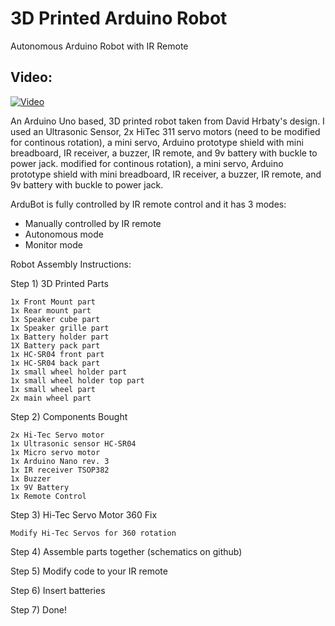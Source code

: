 # 3D Printed Arduino Robot

Autonomous Arduino Robot with IR Remote

Video:
-------
[![Video](https://img.youtube.com/vi/gjPGo9NRAPk/0.jpg)](https://www.youtube.com/watch?v=gjPGo9NRAPk)

An Arduino Uno based, 3D printed robot taken from David Hrbaty's design. I used an Ultrasonic Sensor, 2x HiTec 311 servo motors (need to be modified for continous rotation), a mini servo, Arduino prototype shield with mini breadboard, IR receiver, a buzzer, IR remote, and 9v battery with buckle to power jack.
modified for continous rotation), a mini servo, Arduino prototype shield with mini breadboard, IR receiver, a buzzer, IR remote, and 9v battery with buckle to power jack.

ArduBot is fully controlled by IR remote control and it has 3 modes:
- Manually controlled by IR remote 
- Autonomous mode 
- Monitor mode 

Robot Assembly Instructions: 

Step 1) 3D Printed Parts	               

    1x Front Mount part                 
    1x Rear mount part                   
    1x Speaker cube part                  
    1x Speaker grille part              
    1x Battery holder part          
    1X Battery pack part                  
    1x HC-SR04 front part                 
    1x HC-SR04 back part                
    1x small wheel holder part
    1x small wheel holder top part
    1x small wheel part
    2x main wheel part	

Step 2) Components Bought
    
    2x Hi-Tec Servo motor
    1x Ultrasonic sensor HC-SR04
    1x Micro servo motor
    1x Arduino Nano rev. 3
    1x IR receiver TSOP382
    1x Buzzer
    1x 9V Battery
    1x Remote Control

Step 3) Hi-Tec Servo Motor 360 Fix
    
    Modify Hi-Tec Servos for 360 rotation
    
Step 4) Assemble parts together (schematics on github)

Step 5) Modify code to your IR remote

Step 6) Insert batteries

Step 7) Done!








